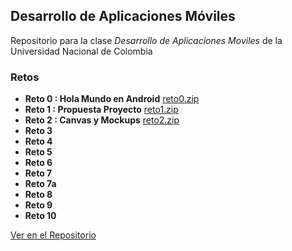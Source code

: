 ## Desarrollo de Aplicaciones Móviles

Repositorio para la clase _Desarrollo de Aplicaciones Moviles_ de la Universidad Nacional de Colombia

### Retos

- **Reto 0 : Hola Mundo en Android** [reto0.zip](Retos/Reto0.zip)
- **Reto 1 : Propuesta Proyecto** [reto1.zip](Retos/Reto1.zip)
- **Reto 2 : Canvas y Mockups** [reto2.zip](Retos/Reto2.zip)
- **Reto 3**
- **Reto 4**
- **Reto 5**
- **Reto 6**
- **Reto 7**
- **Reto 7a**
- **Reto 8**
- **Reto 9**
- **Reto 10**

[Ver en el Repositorio](https://github.com/Daviddager/movilesunal/tree/master/Retos)

